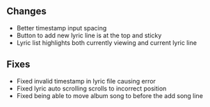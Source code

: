 ## Changes

- Better timestamp input spacing
- Button to add new lyric line is at the top and sticky
- Lyric list highlights both currently viewing and current lyric line

## Fixes

- Fixed invalid timestamp in lyric file causing error
- Fixed lyric auto scrolling scrolls to incorrect position
- Fixed being able to move album song to before the add song line
